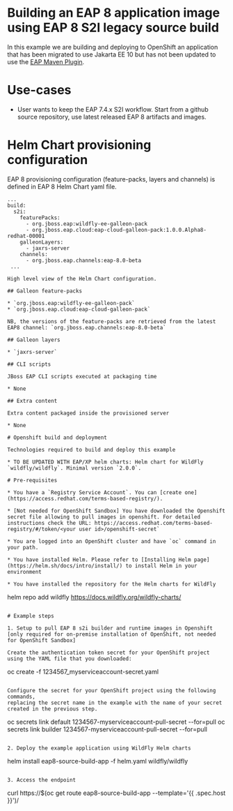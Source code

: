 # Building an EAP 8 application image using EAP 8 S2I legacy source build

In this example we are building and deploying to OpenShift an application that has been migrated to use Jakarta EE 10 
but has not been updated to use the [EAP Maven Plugin](https://github.com/jbossas/eap-maven-plugin).

# Use-cases

* User wants to keep the EAP 7.4.x S2I workflow. Start from a github source repository, use latest released EAP 8 artifacts and images.

# Helm Chart provisioning configuration

EAP 8 provisioning configuration (feature-packs, layers and channels) is defined in EAP 8 Helm Chart yaml file.

```
...
build:
  s2i:
    featurePacks:
      - org.jboss.eap:wildfly-ee-galleon-pack
      - org.jboss.eap.cloud:eap-cloud-galleon-pack:1.0.0.Alpha8-redhat-00001
    galleonLayers:
      - jaxrs-server
    channels:
      - org.jboss.eap.channels:eap-8.0-beta
 ...

High level view of the Helm Chart configuration.

## Galleon feature-packs

* `org.jboss.eap:wildfly-ee-galleon-pack`
* `org.jboss.eap.cloud:eap-cloud-galleon-pack`

NB, the versions of the feature-packs are retrieved from the latest EAP8 channel: `org.jboss.eap.channels:eap-8.0-beta`

## Galleon layers

* `jaxrs-server`

## CLI scripts

JBoss EAP CLI scripts executed at packaging time

* None

## Extra content

Extra content packaged inside the provisioned server

* None

# Openshift build and deployment

Technologies required to build and deploy this example

* TO BE UPDATED WITH EAP/XP helm charts: Helm chart for WildFly `wildfly/wildfly`. Minimal version `2.0.0`.

# Pre-requisites

* You have a `Registry Service Account`. You can [create one](https://access.redhat.com/terms-based-registry/).

* [Not needed for OpenShift Sandbox] You have downloaded the Openshift secret file allowing to pull images in openshift. For detailed instructions check the URL: https://access.redhat.com/terms-based-registry/#/token/<your user id>/openshift-secret`

* You are logged into an OpenShift cluster and have `oc` command in your path.

* You have installed Helm. Please refer to [Installing Helm page](https://helm.sh/docs/intro/install/) to install Helm in your environment

* You have installed the repository for the Helm charts for WildFly

 ```
helm repo add wildfly https://docs.wildfly.org/wildfly-charts/
```

# Example steps

1. Setup to pull EAP 8 s2i builder and runtime images in Openshift [only required for on-premise installation of OpenShift, not needed for OpenShift Sandbox]

Create the authentication token secret for your OpenShift project using the YAML file that you downloaded:

```
oc create -f 1234567_myserviceaccount-secret.yaml
```

Configure the secret for your OpenShift project using the following commands, 
replacing the secret name in the example with the name of your secret created in the previous step.

```
oc secrets link default 1234567-myserviceaccount-pull-secret --for=pull
oc secrets link builder 1234567-myserviceaccount-pull-secret --for=pull
```

2. Deploy the example application using WildFly Helm charts

```
helm install eap8-source-build-app -f helm.yaml wildfly/wildfly
```

3. Access the endpoint

```
curl https://$(oc get route eap8-source-build-app --template='{{ .spec.host }}')/
```
